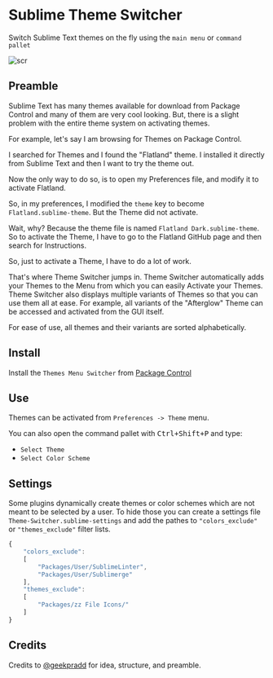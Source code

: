 # Sublime Theme Switcher
Switch Sublime Text themes on the fly using the `main menu` or `command pallet`

![scr](https://cloud.githubusercontent.com/assets/11352152/14230693/b6e33c28-f92f-11e5-8d6c-b2e32054f804.png)

## Preamble
Sublime Text has many themes available for download from Package Control and many of them are very cool looking. But, there is a slight problem with the entire theme system on activating themes.

For example, let's say I am browsing for Themes on Package Control.

I searched for Themes and I found the "Flatland" theme. I installed it directly from Sublime Text and then I want to try the theme out.

Now the only way to do so, is to open my Preferences file, and modify it to activate Flatland.

So, in my preferences, I modified the `theme` key to become `Flatland.sublime-theme`. But the Theme did not activate.

Wait, why? Because the theme file is named `Flatland Dark.sublime-theme`. So to activate the Theme, I have to go to the Flatland GitHub page and then search for Instructions.

So, just to activate a Theme, I have to do a lot of work.

That's where Theme Switcher jumps in. Theme Switcher automatically adds your Themes to the Menu from which you can easily Activate your Themes. Theme Switcher also displays multiple variants of Themes so that you can use them all at ease. For example, all variants of the "Afterglow" Theme can be accessed and activated from the GUI itself.

For ease of use, all themes and their variants are sorted alphabetically.

## Install
Install the `Themes Menu Switcher` from [Package Control](https://packagecontrol.io/)

## Use
Themes can be activated from `Preferences -> Theme` menu.

You can also open the command pallet with <kbd>Ctrl+Shift+P</kbd> and type:
- `Select Theme`
- `Select Color Scheme`

## Settings

Some plugins dynamically create themes or color schemes which are not meant to
be selected by a user. To hide those you can create a settings file
`Theme-Switcher.sublime-settings` and add the pathes to `"colors_exclude"` or
`"themes_exclude"` filter lists.

```js
{
	"colors_exclude":
	[
		"Packages/User/SublimeLinter",
		"Packages/User/Sublimerge"
	],
	"themes_exclude":
	[
		"Packages/zz File Icons/"
	]
}
```

## Credits

Credits to [@geekpradd](https://github.com/geekpradd) for idea, structure, and preamble.
